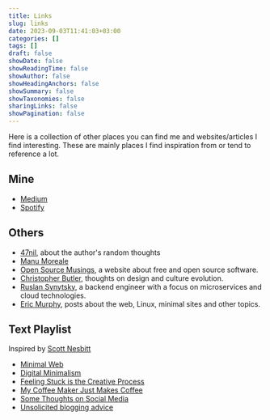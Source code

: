 ```yaml
---
title: Links
slug: links
date: 2023-09-03T11:41:03+03:00
categories: []
tags: []
draft: false
showDate: false
showReadingTime: false
showAuthor: false
showHeadingAnchors: false
showSummary: false
showTaxonomies: false
sharingLinks: false
showPagination: false
---
```


Here is a collection of other places you can find me and websites/articles I find interesting. These are mainly places I find inspiration from or tend to reference a lot.

## Mine

- [Medium](https://medium.com/@alexotara)
- [Spotify](https://open.spotify.com/user/315qr5vf7up73ptqkqbih6rkfhwq)

## Others

- [47nil](https://47nil.com), about the author's random thoughts
- [Manu Moreale](https://manuelmoreale.com/)
- [Open Source Musings](https://opensourcemusings.com/), a website about free and open source software.
- [Christopher Butler](https://www.chrbutler.com/), thoughts on design and culture evolution.
- [Ruslan Synytsky](https://ruslansynytskyi.com/), a backend engineer with a focus on microservices and cloud technologies.
- [Eric Murphy](https://ericmurphy.xyz), posts about the web, Linux, minimal sites and other topics.

## Text Playlist

Inspired by [Scott Nesbitt](https://scottnesbitt.net/)
- [Minimal Web](https://mnmlist.com/w/)
- [Digital Minimalism](https://47nil.com/digital.html)
- [Feeling Stuck is the Creative Process](https://writing.fm/feeling-stuck-is-the-creative-process/)
- [My Coffee Maker Just Makes Coffee](https://bt.ht/one-thing/)
- [Some Thoughts on Social Media](https://chrishannah.me/some-thoughts-on-social-media-2021-sept/)
- [Unsolicited blogging advice](https://manuelmoreale.com/unsolicited-blogging-advice)